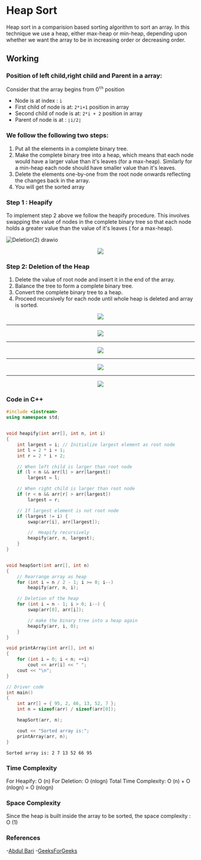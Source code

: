 # Heap Sort

Heap sort in a comparision based sorting algorithm to sort an array.  In this technique we use a heap, either max-heap or min-heap, depending upon whether we want the array to be in increasing order or decreasing order. 

## Working
### Position of left child,right child and Parent in a array:
Consider that the array begins from 0<sup>`th`</sup> position
- Node is at index : `i`
- First child of node is at: `2*i+1` position in array
- Second child of node is at: `2*i + 2` position in array
- Parent of node is at : `⌊i/2⌋`
### We follow the following two steps:
1. Put all the elements in a complete binary tree.
2. Make the complete binary tree into a heap, which means that each node would have a larger value than it's leaves (for a max-heap). Similarly for a min-heap each node should have smaller value than it's leaves.
3. Delete the elements one-by-one from the root node onwards reflecting the changes back in the array.
4.  You will get the sorted array

### Step 1 : Heapify

To implement step 2 above we follow the heapify procedure. This involves swapping the value of nodes in the complete binary tree so that each node holds a greater value than the value of it's leaves ( for a max-heap).

![Deletion(2) drawio](https://user-images.githubusercontent.com/77008381/135724209-260a5f69-f965-42d8-ab99-71767129e258.png)



<p align="center"><img src="https://user-images.githubusercontent.com/77008381/135722913-382a1aec-1ef4-48a4-a3e8-aaefedb85159.png"></p>

### Step 2: Deletion of the Heap

1. Delete the value of root node and insert it in the end of the array.
2. Balance the tree to form a complete binary tree.
3. Convert the complete binary tree to a heap.
4. Proceed recursively for each node until whole heap is deleted and array is sorted.


<p align="center"><img src="https://user-images.githubusercontent.com/77008381/135723862-64d96816-0eb0-496e-badd-8cc759464be4.png"></p>
<hr>

<p align="center"><img src="https://user-images.githubusercontent.com/77008381/135724230-f25e84b2-9b42-405d-a5d7-d237026ef0a1.png"></p>

<hr>

<p align="center"><img src="https://user-images.githubusercontent.com/77008381/135724436-0d69fc51-0baf-4ec4-9391-35c6d6175820.png"></p>

<hr>

<p align="center"><img src="https://user-images.githubusercontent.com/77008381/135724629-e86a70e4-c10b-46b1-b7e4-bb29083abedc.png"></p>

<hr>

<p align="center"><img src="https://user-images.githubusercontent.com/77008381/135724815-daa4ac4d-a71d-4af1-a546-e5c83f9b649e.png"></p>

### Code in C++

```c++
#include <iostream>
using namespace std;


void heapify(int arr[], int n, int i)
{
	int largest = i; // Initialize largest element as root node
	int l = 2 * i + 1; 
	int r = 2 * i + 2; 

	// When left child is larger than root node
	if (l < n && arr[l] > arr[largest])
		largest = l;

	// When right child is larger than root node
	if (r < n && arr[r] > arr[largest])
		largest = r;

	// If largest element is not root node
	if (largest != i) {
		swap(arr[i], arr[largest]);

		//  Heapify recursively
		heapify(arr, n, largest);
	}
}


void heapSort(int arr[], int n)
{
	// Rearrange array as heap
	for (int i = n / 2 - 1; i >= 0; i--)
		heapify(arr, n, i);

	// Deletion of the heap
	for (int i = n - 1; i > 0; i--) {
		swap(arr[0], arr[i]);

		// make the binary tree into a heap again
		heapify(arr, i, 0);
	}
}

void printArray(int arr[], int n)
{
	for (int i = 0; i < n; ++i)
		cout << arr[i] << " ";
	cout << "\n";
}

// Driver code
int main()
{
	int arr[] = { 95, 2, 66, 13, 52, 7 };
	int n = sizeof(arr) / sizeof(arr[0]);

	heapSort(arr, n);

	cout << "Sorted array is:";
	printArray(arr, n);
}

```

```
Sorted array is: 2 7 13 52 66 95

```

### Time Complexity 
For Heapify: O (n)
For Deletion: O (nlogn)
Total Time Complexity: O (n) + O (nlogn) = O (nlogn)

### Space Complexity
Since the heap is built inside the array to be sorted, the space complexity : O (1)

### References
-[Abdul Bari](https://www.youtube.com/watch?v=HqPJF2L5h9U)
-[GeeksForGeeks](https://www.geeksforgeeks.org/heap-sort/)

